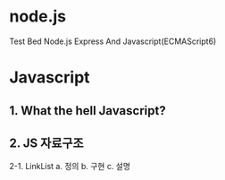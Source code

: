 # node.js
Test Bed Node.js Express And Javascript(ECMAScript6)

# Javascript
## 1. What the hell Javascript?
## 2. JS 자료구조
  2-1. LinkList
    a. 정의
    b. 구현
    c. 설명
